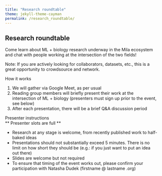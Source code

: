```yaml
---
title: "Research roundtable"
theme: jekyll-theme-cayman
permalink: /research_roundtable/
--- 
```


## Research roundtable

Come learn about ML + biology research underway in the Mila ecosystem and chat with people working at the intersection of the two fields! 

Note: If you are actively looking for collaborators, datasets, etc., this is a great opportunity to crowdsource and network. 

How it works
1. We will gather via Google Meet, as per usual
2. Reading group members will briefly present their work at the intersection of ML + biology (presenters must sign up prior to the event, see below)
3. After each presentation, there will be a brief Q&A discussion period

Presenter instructions</br> 
** Presenter slots are full ** </br> 
- Research at any stage is welcome, from recently published work to half-baked ideas
- Presentations should not substantially exceed 5 minutes. There is no limit on how short they should be (e.g.: if you just want to put an idea out there)
- Slides are welcome but not required
- To ensure that timing of the event works out, please confirm your participation with Natasha Dudek (firstname @ lastname .org)

